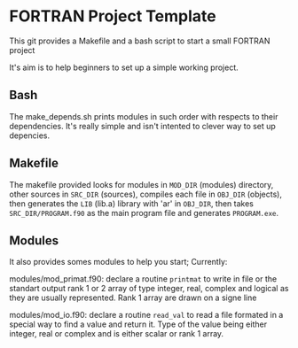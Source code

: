 # FORTRAN Project Template

This git provides a Makefile and a bash script to start a small FORTRAN project

It's aim is to help beginners to set up a simple working project.

## Bash
The make_depends.sh prints modules in such order with respects to their dependencies. It's really simple and isn't intented to clever way to set up depencies.

## Makefile
The makefile provided looks for modules in `MOD_DIR` (modules) directory, other sources in `SRC_DIR` (sources), compiles each file in  `OBJ_DIR` (objects), then generates the `LIB` (lib.a) library with 'ar' in `OBJ_DIR`, then takes `SRC_DIR/PROGRAM.f90` as the main program file and generates `PROGRAM.exe`.

## Modules

It also provides somes modules to help you start; Currently:

modules/mod_primat.f90: declare a routine `printmat` to write in file or the standart output rank 1 or 2 array of type integer, real, complex and logical as they are usually represented. Rank 1 array are drawn on a signe line

modules/mod_io.f90: declare a routine `read_val` to read a file formated in a special way to find a value and return it. Type of the value being either integer, real or complex and is either scalar or rank 1 array.

